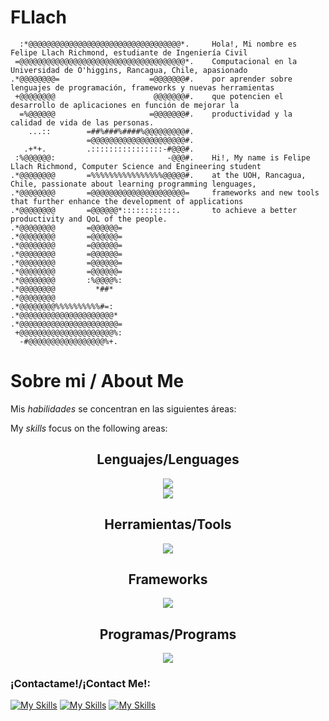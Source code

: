 # FLlach
      :*@@@@@@@@@@@@@@@@@@@@@@@@@@@@@@@@@@*.     Hola!, Mi nombre es Felipe Llach Richmond, estudiante de Ingeniería Civil
     =@@@@@@@@@@@@@@@@@@@@@@@@@@@@@@@@@@@@@*.    Computacional en la Universidad de O'higgins, Rancagua, Chile, apasionado
    .*@@@@@@@@=                    =@@@@@@@#.    por aprender sobre lenguajes de programación, frameworks y nuevas herramientas
     +@@@@@@@@                      @@@@@@@#.    que potencien el desarrollo de aplicaciones en función de mejorar la 
      =%@@@@@@                     =@@@@@@@#.    productividad y la calidad de vida de las personas.
        ...::        =##%###%####%@@@@@@@@@#.    
                     =@@@@@@@@@@@@@@@@@@@@@#.    
       .+*+.         .::::::::::::::::-#@@@#.    
     :%@@@@@@:                         -@@@#.    Hi!, My name is Felipe Llach Richmond, Computer Science and Engineering student
    .*@@@@@@@@       =%%%%%%%%%%%%%%%%@@@@@#.    at the UOH, Rancagua, Chile, passionate about learning programming lenguages,
    .*@@@@@@@@       =@@@@@@@@@@@@@@@@@@@@@=     frameworks and new tools that further enhance the development of applications
    .*@@@@@@@@       =@@@@@@*::::::::::::.       to achieve a better productivity and QoL of the people.
    .*@@@@@@@@       =@@@@@@=                    
    .*@@@@@@@@       =@@@@@@=             
    .*@@@@@@@@       =@@@@@@=                    
    .*@@@@@@@@       =@@@@@@=                    
    .*@@@@@@@@       =@@@@@@=                    
    .*@@@@@@@@       =@@@@@@=                    
    .*@@@@@@@@       :%@@@@%:                    
    .*@@@@@@@@         *##*                      
    .*@@@@@@@@                                   
    .*@@@@@@@@%%%%%%%%%%#=:                      
    .*@@@@@@@@@@@@@@@@@@@@@*                     
    .*@@@@@@@@@@@@@@@@@@@@@@=                    
     +@@@@@@@@@@@@@@@@@@@@@%:                    
      -#@@@@@@@@@@@@@@@@@%+.                     


# Sobre mi / About Me

<p>Mis <em>habilidades</em> se concentran en las siguientes áreas:</p>
<p> My <em>skills</em> focus on the following areas:</p>

<section align="center">
<h2> Lenguajes/Lenguages </h2>
<a href="https://skillicons.dev">
<img src="https://skillicons.dev/icons?i=js,ts,css,sass,java">
</a>
</section>
<section align="center">
<a href="https://skillicons.dev">
<img src="https://skillicons.dev/icons?i=html,c,cs,py">
</a>
</section>


<section align="center">
<h2> Herramientas/Tools </h2>
<a href="https://skillicons.dev">
<img src="https://skillicons.dev/icons?i=notion,git,gulp,latex">
</a>
</section>

<section align="center">
<h2> Frameworks </h2>
<a href="https://skillicons.dev">
<img src="https://skillicons.dev/icons?i=anaconda,eclipse,nodejs,npm">
</a>
</section>

<section align="center">
<h2> Programas/Programs </h2>
<a href="https://skillicons.dev">
<img src="https://skillicons.dev/icons?i=vscode,blender,figma,ai,ps,matlab">
</a>
</section>

### ¡Contactame!/¡Contact Me!:
<a href=#> [![My Skills](https://skillicons.dev/icons?i=gmail)](mailto:f.ll.richmond@gmail.com)</a>
<a href=#>[![My Skills](https://skillicons.dev/icons?i=linkedin)](www.linkedin.com/in/felipe-llach)
<a href=#>[![My Skills](https://skillicons.dev/icons?i=github)](https://github.com/FLlach)</a>